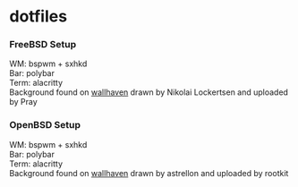 # dotfiles
### FreeBSD Setup

WM: bspwm + sxhkd  
Bar: polybar  
Term: alacritty  
Background found on [wallhaven](https://wallhaven.cc/w/oxkjgm) drawn by Nikolai Lockertsen and uploaded by Pray 

### OpenBSD Setup

WM: bspwm + sxhkd  
Bar: polybar  
Term: alacritty  
Background found on [wallhaven](https://wallhaven.cc/w/o3x38m) drawn by astrellon and uploaded by rootkit

